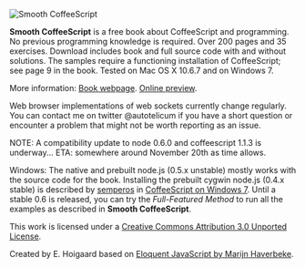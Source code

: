 ![Smooth CoffeeScript](https://github.com/autotelicum/Smooth-CoffeeScript/raw/master/img/WebHeader.png)

**Smooth CoffeeScript** is a free book about CoffeeScript and programming. No previous programming knowledge is required. Over 200 pages and 35 exercises. Download includes book and full source code with and without solutions. The samples require a functioning installation of CoffeeScript; see page 9 in the book. Tested on Mac OS X 10.6.7 and on Windows 7.

More information:
[Book webpage](http://autotelicum.github.com/Smooth-CoffeeScript/).
[Online preview](http://issuu.com/autotelicum/docs/smooth_coffeescript).

Web browser implementations of web sockets currently change regularly. You can contact me on twitter @autotelicum if you have a short question or encounter a problem that might not be worth reporting as an issue.

NOTE: A compatibility update to node 0.6.0 and coffeescript 1.1.3 is underway... ETA: somewhere around November 20th as time allows.

Windows: The native and prebuilt node.js (0.5.x unstable) mostly works with the source code for the book. Installing the prebuilt cygwin node.js (0.4.x stable) is described by [semperos](http://techylinguist.com/) in [CoffeeScript on Windows 7](http://techylinguist.com/posts/coffeescript-windows-7). Until a stable 0.6 is released, you can try the _Full-Featured Method_ to run all the examples as described in **Smooth CoffeeScript**.

This work is licensed under a [Creative Commons Attribution 3.0 Unported License](http://creativecommons.org/licenses/by/3.0/).

Created by E. Hoigaard based on [Eloquent JavaScript by Marijn Haverbeke](http://eloquentjavascript.net/).
